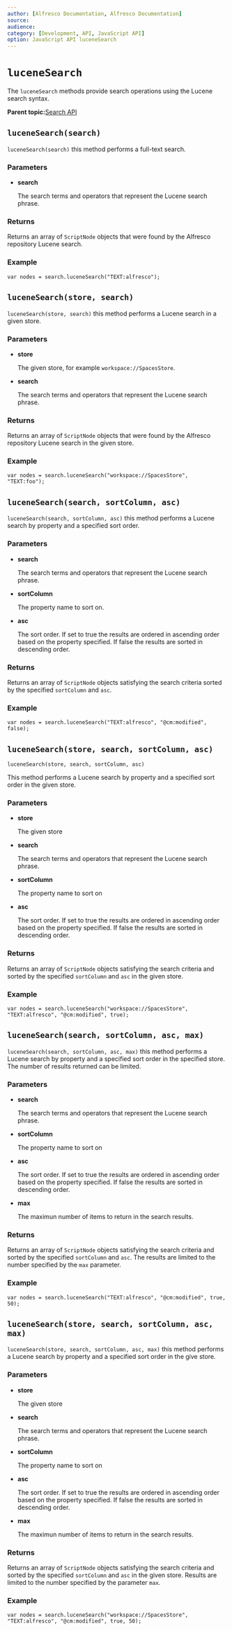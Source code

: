 ```yaml
---
author: [Alfresco Documentation, Alfresco Documentation]
source: 
audience: 
category: [Development, API, JavaScript API]
option: JavaScript API luceneSearch
---
```


# `luceneSearch`

The `luceneSearch` methods provide search operations using the Lucene search syntax.

**Parent topic:**[Search API](../references/API-JS-Search.md)

## `luceneSearch(search)`

`luceneSearch(search)` this method performs a full-text search.

### Parameters

-   **search**

    The search terms and operators that represent the Lucene search phrase.


### Returns

Returns an array of `ScriptNode` objects that were found by the Alfresco repository Lucene search.

### Example

`var nodes = search.luceneSearch("TEXT:alfresco");`

## `luceneSearch(store, search)`

`luceneSearch(store, search)` this method performs a Lucene search in a given store.

### Parameters

-   **store**

    The given store, for example `workspace://SpacesStore`.

-   **search**

    The search terms and operators that represent the Lucene search phrase.


### Returns

Returns an array of `ScriptNode` objects that were found by the Alfresco repository Lucene search in the given store.

### Example

`var nodes = search.luceneSearch("workspace://SpacesStore", "TEXT:foo");`

## `luceneSearch(search, sortColumn, asc)`

`luceneSearch(search, sortColumn, asc)` this method performs a Lucene search by property and a specified sort order.

### Parameters

-   **search**

    The search terms and operators that represent the Lucene search phrase.

-   **sortColumn**

    The property name to sort on.

-   **asc**

    The sort order. If set to true the results are ordered in ascending order based on the property specified. If false the results are sorted in descending order.


### Returns

Returns an array of `ScriptNode` objects satisfying the search criteria sorted by the specified `sortColumn` and `asc`.

### Example

`var nodes = search.luceneSearch("TEXT:alfresco", "@cm:modified", false);`

## `luceneSearch(store, search, sortColumn, asc)`

`luceneSearch(store, search, sortColumn, asc)`

This method performs a Lucene search by property and a specified sort order in the given store.

### Parameters

-   **store**

    The given store

-   **search**

    The search terms and operators that represent the Lucene search phrase.

-   **sortColumn**

    The property name to sort on

-   **asc**

    The sort order. If set to true the results are ordered in ascending order based on the property specified. If false the results are sorted in descending order.


### Returns

Returns an array of `ScriptNode` objects satisfying the search criteria and sorted by the specified `sortColumn` and `asc` in the given store.

### Example

`var nodes = search.luceneSearch("workspace://SpacesStore", "TEXT:alfresco", "@cm:modified", true);`

## `luceneSearch(search, sortColumn, asc, max)`

`luceneSearch(search, sortColumn, asc, max)` this method performs a Lucene search by property and a specified sort order in the specified store. The number of results returned can be limited.

### Parameters

-   **search**

    The search terms and operators that represent the Lucene search phrase.

-   **sortColumn**

    The property name to sort on

-   **asc**

    The sort order. If set to true the results are ordered in ascending order based on the property specified. If false the results are sorted in descending order.

-   **max**

    The maximun number of items to return in the search results.


### Returns

Returns an array of `ScriptNode` objects satisfying the search criteria and sorted by the specified `sortColumn` and `asc`. The results are limited to the number specified by the `max` parameter.

### Example

`var nodes = search.luceneSearch("TEXT:alfresco", "@cm:modified", true, 50);`

## `luceneSearch(store, search, sortColumn, asc, max)`

`luceneSearch(store, search, sortColumn, asc, max)` this method performs a Lucene search by property and a specified sort order in the give store.

### Parameters

-   **store**

    The given store

-   **search**

    The search terms and operators that represent the Lucene search phrase.

-   **sortColumn**

    The property name to sort on

-   **asc**

    The sort order. If set to true the results are ordered in ascending order based on the property specified. If false the results are sorted in descending order.

-   **max**

    The maximun number of items to return in the search results.


### Returns

Returns an array of `ScriptNode` objects satisfying the search criteria and sorted by the specified `sortColumn` and `asc` in the given store. Results are limited to the number specified by the parameter `max`.

### Example

`var nodes = search.luceneSearch("workspace://SpacesStore", "TEXT:alfresco", "@cm:modified", true, 50);`

